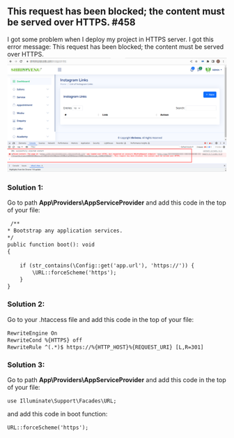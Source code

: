 ## This request has been blocked; the content must be served over HTTPS. #458

I got some problem when I deploy my project in HTTPS server. I got this error message: This request has been blocked; the content must be served over HTTPS.
![alt text](images/error1.png "error")

### Solution 1:
Go to path **App\Providers\AppServiceProvider** and add this code in the top of your file:
```
 /**
* Bootstrap any application services.
*/
public function boot(): void
{

    if (str_contains(\Config::get('app.url'), 'https://')) {
        \URL::forceScheme('https');
    }
}
```

### Solution 2:
Go to your .htaccess file and add this code in the top of your file:
```
RewriteEngine On
RewriteCond %{HTTPS} off
RewriteRule ^(.*)$ https://%{HTTP_HOST}%{REQUEST_URI} [L,R=301]
```

### Solution 3:
Go to path **App\Providers\AppServiceProvider** and add this code in the top of your file:
```
use Illuminate\Support\Facades\URL;
```
and add this code in boot function:
```
URL::forceScheme('https');
```



